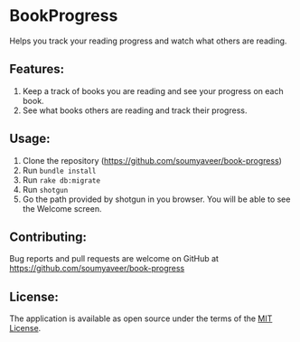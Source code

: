 # BookProgress

Helps you track your reading progress and watch what others are reading.

## Features:

1. Keep a track of books you are reading and see your progress on each book.
2. See what books others are reading and track their progress.

## Usage:

1. Clone the repository (https://github.com/soumyaveer/book-progress)
2. Run `bundle install`
3. Run `rake db:migrate`
4. Run `shotgun`
5. Go the path provided by shotgun in you browser. You will be able to see the Welcome screen.

## Contributing:

Bug reports and pull requests are welcome on GitHub at https://github.com/soumyaveer/book-progress

## License:

The application is available as open source under the terms of the [MIT License](https://opensource.org/licenses/MIT).


